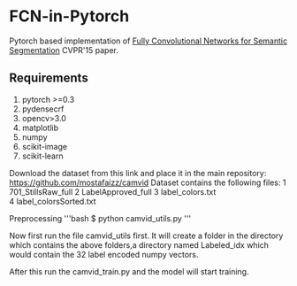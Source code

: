 # FCN-in-Pytorch
Pytorch based implementation of [Fully Convolutional Networks for Semantic Segmentation](https://arxiv.org/abs/1411.4038) CVPR'15 paper.

## Requirements
1. pytorch >=0.3
2. pydensecrf 
3. opencv>3.0
4. matplotlib
5. numpy
6. scikit-image
7. scikit-learn

Download the dataset from this link and place it in the main repository: https://github.com/mostafaizz/camvid
Dataset contains the following files:
1  701_StillsRaw_full
2  LabelApproved_full
3  label_colors.txt  
4  label_colorsSorted.txt

Preprocessing
'''bash
$ python camvid_utils.py
''' 

Now first run the file camvid_utils first.
It will create a folder in the directory which contains the above folders,a directory named Labeled_idx which would contain the 32 label encoded numpy vectors.

After this run the camvid_train.py and the model will start training.


